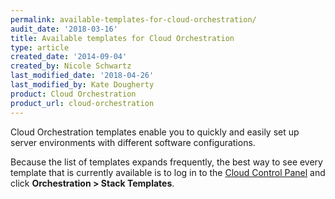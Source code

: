```yaml
---
permalink: available-templates-for-cloud-orchestration/
audit_date: '2018-03-16'
title: Available templates for Cloud Orchestration
type: article
created_date: '2014-09-04'
created_by: Nicole Schwartz
last_modified_date: '2018-04-26'
last_modified_by: Kate Dougherty
product: Cloud Orchestration
product_url: cloud-orchestration
---
```


Cloud Orchestration templates enable you to quickly and easily set up
server environments with different software configurations.

Because the list of templates expands frequently, the best way to see every
template that is currently available is to log in to the [Cloud Control Panel](https://mycloud.rackspace.com/) and click **Orchestration > Stack Templates**.
